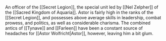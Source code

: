 An officer of the <span class="miscellaneous">[[Secret Legion]]</span>, the special unit led by <span class="people">[[Nel Zelpher]]</span> of the <span class="political-bodies-places">[[Sacred Kingdom of Aquaria]]</span>.
Astor is fairly high in the ranks of the <span class="miscellaneous">[[Secret Legion]]</span>, and possesses above average skills in leadership, combat prowess, and politics, as well as considerable charisma.  The combined antics of <span class="people">[[Tynave]]</span> and <span class="people">[[Farleen]]</span> have been a constant source of headaches for <span class="people">[[Astor Wolfricht|Astor]]</span>, however, leaving him a bit glum.
